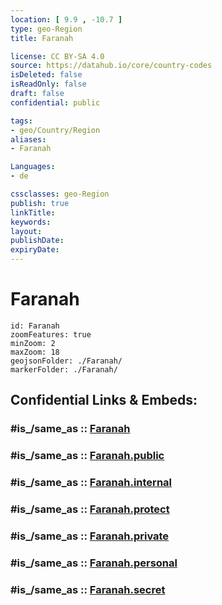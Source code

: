 ```yaml
---
location: [ 9.9 , -10.7 ] 
type: geo-Region
title: Faranah

license: CC BY-SA 4.0
source: https://datahub.io/core/country-codes
isDeleted: false
isReadOnly: false
draft: false
confidential: public

tags:
- geo/Country/Region
aliases:
- Faranah

Languages:
- de

cssclasses: geo-Region
publish: true
linkTitle: 
keywords: 
layout: 
publishDate: 
expiryDate: 
---
```


# Faranah

```leaflet
id: Faranah
zoomFeatures: true 
minZoom: 2 
maxZoom: 18
geojsonFolder: ./Faranah/
markerFolder: ./Faranah/
```


## Confidential Links & Embeds: 

### #is_/same_as :: [Faranah](/_Standards/Earth/Continent/Africa/Africa~West/Guinea/Regions~Guinea/Faranah-Region/counties~Faranah/Faranah.md) 

### #is_/same_as :: [Faranah.public](/_public/Earth/Continent/Africa/Africa~West/Guinea/Regions~Guinea/Faranah-Region/counties~Faranah/Faranah.public.md) 

### #is_/same_as :: [Faranah.internal](/_internal/Earth/Continent/Africa/Africa~West/Guinea/Regions~Guinea/Faranah-Region/counties~Faranah/Faranah.internal.md) 

### #is_/same_as :: [Faranah.protect](/_protect/Earth/Continent/Africa/Africa~West/Guinea/Regions~Guinea/Faranah-Region/counties~Faranah/Faranah.protect.md) 

### #is_/same_as :: [Faranah.private](/_private/Earth/Continent/Africa/Africa~West/Guinea/Regions~Guinea/Faranah-Region/counties~Faranah/Faranah.private.md) 

### #is_/same_as :: [Faranah.personal](/_personal/Earth/Continent/Africa/Africa~West/Guinea/Regions~Guinea/Faranah-Region/counties~Faranah/Faranah.personal.md) 

### #is_/same_as :: [Faranah.secret](/_secret/Earth/Continent/Africa/Africa~West/Guinea/Regions~Guinea/Faranah-Region/counties~Faranah/Faranah.secret.md)

